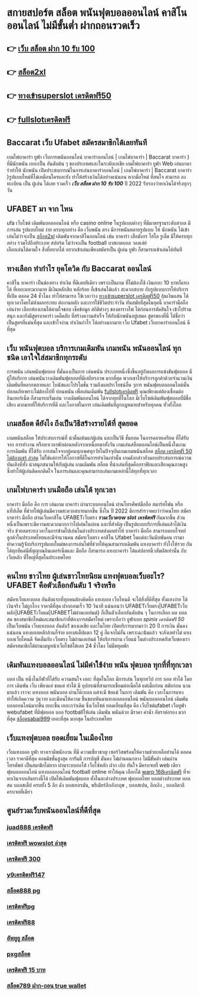 # สกายสปอร์ต สล็อต  พนันฟุตบอลออนไลน์  คาสิโนออนไลน์ ไม่มีขั้นต่ำ ฝากถอนรวดเร็ว 

## 👉 [เว็บ สล็อต ฝาก 10 รับ 100](https://mabet.net/credit-free-50/)
## 👉 [สล็อต2xl](https://mabet.net/20-free-100/)
## 👉 [ทางเข้าsuperslot เครดิตฟรี50](https://member.mabet.net/?action=login)
## 👉 [fullslotเครดิตฟรี](https://member.mabet.net/?action=login)

##  Baccarat   เว็บ Ufabet  สมัครสมาชิกได้เลยทันที

 เกมไพ่บาคาร่า   ยูฟ่า เว็บการพนันออนไลน์ บาคาร่าออนไลน์ | เกมไพ่บาคาร่า | Baccarat บาคาร่า } ที่มีนักพนัน  เยอะเป็น อันดับต้น ๆ ของประเทศและในระดับเอเชีย  เกมไพ่บาคาร่า  ยูฟ่า Web เล่นบาคาร่าทำให้ นักพนัน เปิดประสบการณ์ในการเล่นบาคาร่าออนไลน์ | เกมไพ่บาคาร่า | Baccarat บาคาร่า }รูปแบบใหม่ที่ไม่เหมือนใครและยัง   ทำให้สร้างเงินได้อย่างแน่นอน หากมือใหม่ ที่สนใจ สามารถ  ลงทะเบียน เป็น ผู้เล่น ได้เลย รวดเร็ว   ***เว็บ สล็อต ฝาก 10 รับ 100*** ปี 2022 รับรองว่าหาเงินได้จริงทุกๆวัน


## UFABET มา จาก ไหน

 ufa  เว็บไซต์  เดิมพันบอลออนไลน์  หรือ  casino online   ในรูปแบบต่างๆ   ที่มีมาตรฐานระดับสากล  มีการเล่น    รูปแบบใหม่  ง่าย    ครบทุกอย่าง   คือ   เว็บพนัน ตรง    มีการพนันหลายรูปแบบ ให้ นักพนัน  ได้เข้าเล่นไม่ว่าจะเป็น [สล็อต2xl](https://member.mabet.net/?action=login) เดิมพันจากคาสิโนออนไลน์   เช่น บาคาร่า   เสือมังกร  ไฮโล  รูเล็ต   มีให้ครบทุกอย่าง รวมไปถึงประเภท สปอร์ต   ไม่ว่าจะเป็น  football บาสเกตบอล    วอลเล่ย์  
 เลือกเล่นได้ตามใจ    สิ่งที่อยากได้ อยากเข้าเล่นเพียงสมัครเป็น ผู้เล่น  ยูฟ่า  ก็สามารถเข้าเล่นได้ทันที


## ทางเลือก ทำกำไร ยุคโควิด กับ  Baccarat ออนไลน์ 

คาสิโน บาคาร่า เป็นช่องทาง ทำเงิน  ที่ดีเลยทีเดียว เพราะเป็นเกม ที่ไม่ต้องใช้ เงินเยอะ 10 บาทก็แทงได้ ที่เยอะแยะมากมาย มีเงินหลักสิบ หลักร้อย ก็เข้าเล่นได้เเล้ว สะดวกสบาย กับรูปแบบการให้บริการ ที่เปิด ตลอด 24 ชั่วโมง  ทำให้สามารถ ใช้เวลาว่าง  [ทางเข้าsuperslot เครดิตฟรี50](https://member.mabet.net/?action=login) ลุ้นเงินแสน ได้ทุกเวลาโดยไม่ส่งผลกระทบ ต่องานหลัก และการใช้ชีวิตประจำวัน  ทันสมัยที่สุดในยุคนี้  บาคาร่ามือถือ เล่นง่าย เลือกห้องเกมได้ตามใจชอบ เช็คข้อมูล สถิติต่างๆ ของตารางไพ่ ได้ก่อนการตัดสินใจ เข้าไปร่วมสนุก และยังมีสูตรบาคาร่า  เคล็ดลับ   ที่สร้างความสำเร็จ ให้กับนักพนันอยู่เสมอ สูตรของที่นี่ ได้ชื่อว่า เป็นสูตรที่แม่นที่สุด และเข้าใจง่าน ทำเงินกำไร ได้อย่างมากมาย  เว็บ Ufabet  เว็บบาคาร่าออนไลน์ ดีที่สุด

## เว็บ  พนันฟุตบอล บริการเกมเดิมพัน เกมพนัน พนันออนไลน์ ทุกชนิด เอาใจใส่สมาชิกทุกระดับ 

การพนัน เล่นพนันฟุตบอล ที่มั่นคงเป็นการ เล่นพนัน ประเภทหนึ่งซึ่งขึ้นอยู่กับผลการแข่งขันฟุตบอล มีผู้ให้บริการ เล่นพนันวางเดิมพันฟุตบอลที่มีเสถียรภาพ มากที่สุด พวกเขาให้บริการลูกค้าด้วยจำนวนเงินเดิมพันที่หลากหลายและ โบนัสและโปรโมชั่น รวมถึงผลประโยชน์อื่น ๆการ พนันฟุตบอลออนไลน์นั้นปลอดภัยเพราะไม่ต้องไปที่ บ่อนพนัน เพื่อเล่นเดิมพัน [fullslotเครดิตฟรี](https://mabet.net/register/) คุณเพียงแค่ต้องเชื่อมต่ออินเทอร์เน็ต ก็สามารถเริ่มเล่น วางเดิมพันออนไลน์ ได้จากทุกที่ในโลก มีเว็บไซต์เดิมพันฟุตบอลที่มีชื่อเสียง มากมายที่ให้บริการที่ดี และโอกาสในการ เล่นเดิมพันที่ถูกกฎหมายสำหรับทุกคน ทั่วทั้งโลก

##  เกมสล็อต ดียังไง ถึงเป็นวิธีสร้างรายได้ที่ สุดยอด

เกมพนันสล็อต ให้ประสบการณ์ที่ น่าตื่นเต้นแก่ผู้เล่น  และเป็นวิธี ชั้นยอด ในการคลายเครียด ที่ได้รับจาก การทำงาน หรือหาเวลาพักผ่อนหลังจากเหนื่อยมาทั้งวัน  เกมเล่นสล็อตออนไลน์เป็นหนึ่งในเกม การเดิมพัน ที่ได้รับ การสนใจจากผู้คนทุกเพศทุกวัยในปัจจุบันเกมเกมพนันสล็อต [สล็อต เครดิตฟรี 50 ไม่ต้องแชร์ ล่าสุด](https://mabet.net/credit-free-50/)  ไม่ใช่แค่การให้โอกาสที่ดีในการทำเงินเท่านั้น เกมดังกล่าวยังมอบประสบการณ์ความบันเทิงที่ทั้ง น่าสนุกสนานให้กับผู้เล่น  เกมเดิมพัน สล็อต ที่น่าเล่นที่สุดคือกราฟิกและเสียงคุณภาพสูง ซึ่งทำให้ผู้เล่นติดอกติดใจ ในการเล่นและคุณสามารถเล่นเกมเหล่านี้ได้ทุกที่ทุกเวลา 


##  เกมไพ่บาคาร่า บนมือถือ เล่นได้ ทุกเวลา

บาคาร่า มือถือ คือ การ เล่นเกม  บาคาร่า ผ่านระบบออนไลน์ ผ่านโทรศัพท์มือถือ สมาร์ทโฟน หรือ แท็ปเล็ต ที่ช่วยให้ผู้เล่นมีความสะดวกสบายมากขึ้น ซึ่งใน  ปี 2022 มีการสำรวจพบว่าว่าคนไทย สมัครบาคาร่า มือถือ ผ่านเว็บคาสิโน UFABETเว็บตรง  ***รวมเว็บ wow slot เครดิตฟรี*** กันมากขึ้น ส่วนหนึ่งเป็นเพราะมีความสะดวกมากกว่าไปเล่นในบ่อน และที่สำคัญ เป็นรูปแบบบริการที่เล่นแล้วได้เงินจริง ช่วยลดระยะเวลาในการข้ามไปเล่นในต่างประเทศส่งผลทำให้ บาคาร่า มือถือ สามารถตอบโจทย์ลูกค้าในประเทศไทยและมีจำนวนคน  สมัครเว็บตรง คาสิโน Ufabet   ในแต่ละวันนับพันคน เรามาทำความรู้จักบริการรูปแบบใหม่ของการเล่นไพ่ที่ช่วยให้คุณสามารถเดิมพัน แทงบาคาร่า ยังไงให้รวย กันได้ทุกทีแค่มีสัญญาณอินเตอร์เน็ตและ มือถือ ก็สามารถ แทงบาคาร่า ได้แค่ปลายนิ้วสัมผัสเท่านั้น กับ  เว็บหลัก ที่ใหญ่ที่สุดในประเทศไทย


## คนไทย ชาวไทย ผู้เล่นชาวไทยนิยม แทงฟุตบอลเว็บอะไร? UFABET คือตัวเลือกอันดับ 1 จริงหรือ

สมัครเว็บแทงบอล อันดับแรกที่ทุกคนต้องคิดคือ แทงบอล เว็บไหนดี  จะได้สิ่งที่ดีที่สุด ทั้งแทงง่าย ได้เงินจริง ไม่ถูกโกง ราคาดีที่สุด ฝากถอนเร็ว 10 วินาที  แน่นอนว่า UFABETเว็บตรง|UFABETเว็บหลัก|UFABETเว็บแม่|UFABETไม่ผ่านเอเย่นต์}   ก็เป็นตัวเลือกอันดับต้น ๆ ในการเลือก ผล บอล สด ของสมาชิกใหม่และสมาชิกเก่าที่ต้องการสมัครใหม่ เพราะถือว่า ยูฟ่าเบท *spinix เครดิตฟรี 50* เป็นเว็บพนัน เว็บแทงบอล อันดับ1 ของเอเชีย และในไทย เปิดบริการมากมาว่า 20 ปี การเงิน มั่นคงแน่นอน แทงบอลหลักล้านก็จ่าย แทงสเต็ปแตก 12  คู่ ก็แจกไม่อั้น เพราะฉะน้้นแล้ว จะลังเลทำไม่ แทงบอลเว็บไหนดี จัดเต็มกับ เว็บตรง ไม่ผ่านเอเย่นต์ ให้บริการผ่าน เว็บแม่ ในต่างประเทศกับเว็บของเรา สมัครสมาชิกได้ผ่านเมนูหน้าเว็บไซต์ได้เลย 24 ชั่วโมง ไม่มีหยุดพัก


##  เดิมพันแทงบอลออนไลน์ ไม่มีค่าใช้ง่าย  พนัน ฟุตบอล ทุกที่ที่ทุกเวลา

 บอล เป็น หนึ่งในกีฬาที่ได้รับ ความสนใจ  เยอะ ที่สุดในโลก มีการเล่น ในทุกทวีป การ บอล  ทำได้  โดยการ  เดิมพัน   เว็บ  เพียงแค่ ขอแค่ ทำได้ มี อุปกรณ์ที่สามารถเชื่อมต่อเน็ตได้ แต่เมื่อก่อน สมัยก่อน นานมาแล้ว เราจะ แทงบอล  พนันบอล ผ่านโต๊ะบอล แต่จะมี ข้อแม้ ในการ เดิมพัน  คือ เวลาในการแทง  ทำให้เกิดความ วุ่นวาย และมีคนให้ความ ชื่นชอบหันมาแทงบอลออนไลน์ พนันบอลออนไลน์ เดิมพันบอลออนไลน์มากขึ้น เยอะขึ้น เยอะกว่าเดิม ซึ่งเว็บไชต์   ยอดเยี่ยมที่สุด  คือ เว็บไซต์ufabet เว็บยูฟ่า webufabet ที่มีฟุตบอล บอล footballให้เล่น เดิมพัน พนันด้วย มีราคา ค่าน้ำ อัตราต่อรอง มากที่สุด [สล็อตsabai999](https://mabet.net/20-free-100/) เยอะที่สุด มากสุด ในประเทศไทย



##  เว็บแทงฟุตบอล  ยอดเยี่ยม  ในเมืองไทย 

เว็บแทงบอล   ยูฟ่า  ทางเรามีพนักงาน  ที่มี ความเชี่ยวชาญ  เซอร์วิสพร้อมให้ความช่วยเหลือท่านได้ ตลอดเวลา  ราคาดีที่สุด  คอมมิชชั่นสูงสุด  การันตี   การบัญชี  มั่นคง  ไม่ผ่านคนกลาง  ไม่มีขั้นต่ำ   เล่นผ่านโทรศัพท์   เป็นสมาชิกไม่ยาก ผ่านระบบออโต้  เว็บไซ์หลัก ฝาก   เบิก  ทันใจ มีครบจบที่ web  เดียว ฟุตบอลออนไลน์ แทงบอลออนไลน์ football online ทำให้คุณ เลือกได้ [warp 168เครดิตฟรี](https://mabet.net/register/) ที่จะหาเงินจากเส้นทางนี้ได้ เปิดให้เดิมพันฟุตบอล  ทั้งในละต่างประเทศ  ฟุตบอลไทย  บอลต่างประเทศ บอลสด บอลสเต็ป  ครบทั้ง 5 ลีก ดัง  บอลเยอรมัน, พรีเมียร์ลีกอังกฤษ ,  บอลสเปน, ลีกเอิง ,  บอลอิตาลี ครบจบที่เดียว

## ศูนย์รวมเว็บพนันออนไลน์ที่ดีที่สุด

### [juad888 เครดิตฟรี](https://atom.io/themes/สมัครฟรีเครดิต%20แอ%20พ%20สล็อต%20ยืนยันเบอร์โทร%20รับเครดิตฟรี%20008%20สล็อต%20PG%2020รับ100%20เว็บตรง100%)
### [เครดิตฟรี wowslot ล่าสุด](https://atom.io/themes/สมัครฟรีเครดิต%20pg888thเครดิตฟรี30%20008%20สล็อต%20PG%2020รับ100%20เว็บตรง100%)
### [เครดิตฟรี 300](https://atom.io/themes/สมัครฟรีเครดิต%20เครดิตฟรี300ไม่ต้องฝากไม่ต้องแชร์แค่สมัคร%202021%20008%20สล็อต%20PG%2020รับ100%20เว็บตรง100%)
### [y9เครดิตฟรี147](https://atom.io/themes/สมัครฟรีเครดิต%20เครดิตฟรี%2050%20ถอนได้%20300%20ล่าสุด%20pg%20008%20สล็อต%20PG%2020รับ100%20เว็บตรง100%)
### [สล็อต888 pg](https://atom.io/themes/สมัครฟรีเครดิต%20สล็อตpg%20ฝาก-ถอน%20true%20wallet%20008%20สล็อต%20PG%2020รับ100%20เว็บตรง100%)
### [เครดิตฟรีpg](https://atom.io/themes/สมัครฟรีเครดิต%20pxj%20เครดิตฟรี28บาท%20008%20สล็อต%20PG%2020รับ100%20เว็บตรง100%)
### [เครดิตฟรี88](https://atom.io/themes/สมัครฟรีเครดิต%20โหลด%20สล็อต%20168%20008%20สล็อต%20PG%2020รับ100%20เว็บตรง100%)
### [อัพทูยู สล็อต](https://atom.io/themes/สมัครฟรีเครดิต%2068สล็อต%20008%20สล็อต%20PG%2020รับ100%20เว็บตรง100%)
### [pxgสล็อต](https://atom.io/themes/สมัครฟรีเครดิต%203kสล็อต%20008%20สล็อต%20PG%2020รับ100%20เว็บตรง100%)
### [เครดิตฟรี 15 บาท](https://atom.io/themes/สมัครฟรีเครดิต%20สล็อต%20เว็บตรง%20ฝากถอน%20ไม่มี%20ขั้น%20ต่ํา%20008%20สล็อต%20PG%2020รับ100%20เว็บตรง100%)
### [สล็อต789 ฝาก-ถอน true wallet](https://atom.io/themes/สมัครฟรีเครดิต%20555สล็อต%20008%20สล็อต%20PG%2020รับ100%20เว็บตรง100%)